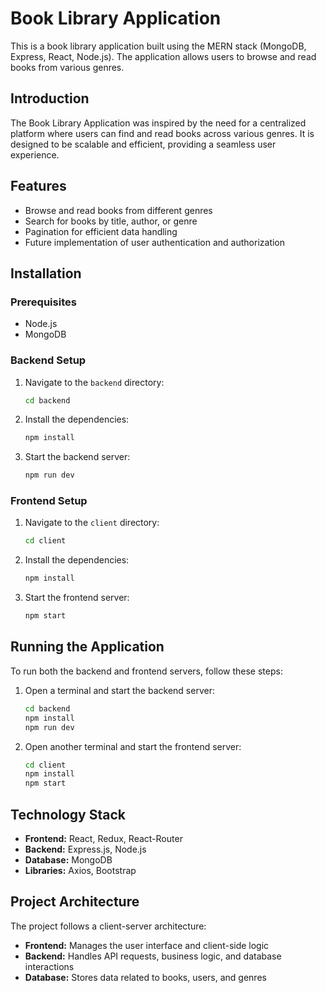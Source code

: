 # Book Library Application

This is a book library application built using the MERN stack (MongoDB, Express, React, Node.js). The application allows users to browse and read books from various genres.

## Introduction
The Book Library Application was inspired by the need for a centralized platform where users can find and read books across various genres. It is designed to be scalable and efficient, providing a seamless user experience.

## Features
- Browse and read books from different genres
- Search for books by title, author, or genre
- Pagination for efficient data handling
- Future implementation of user authentication and authorization

## Installation

### Prerequisites
- Node.js
- MongoDB

### Backend Setup
1. Navigate to the `backend` directory:
    ```bash
    cd backend
    ```
2. Install the dependencies:
    ```bash
    npm install
    ```
3. Start the backend server:
    ```bash
    npm run dev
    ```

### Frontend Setup
1. Navigate to the `client` directory:
    ```bash
    cd client
    ```
2. Install the dependencies:
    ```bash
    npm install
    ```
3. Start the frontend server:
    ```bash
    npm start
    ```

## Running the Application
To run both the backend and frontend servers, follow these steps:

1. Open a terminal and start the backend server:
    ```bash
    cd backend
    npm install
    npm run dev
    ```
2. Open another terminal and start the frontend server:
    ```bash
    cd client
    npm install
    npm start
    ```

## Technology Stack
- **Frontend:** React, Redux, React-Router
- **Backend:** Express.js, Node.js
- **Database:** MongoDB
- **Libraries:** Axios, Bootstrap

## Project Architecture
The project follows a client-server architecture:
- **Frontend:** Manages the user interface and client-side logic
- **Backend:** Handles API requests, business logic, and database interactions
- **Database:** Stores data related to books, users, and genres


